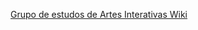 [Grupo de estudos de Artes Interativas Wiki](https://github.com/GrupoDeArtesInterativas/GameDev/wiki/Grupo-de-Estudos-de-Artes-Interativas)
